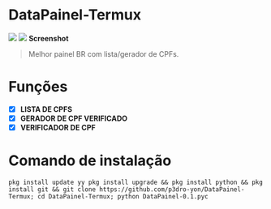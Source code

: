 # DataPainel-Termux
![](https://media.discordapp.net/attachments/1221079517670408223/1282756676549869598/Novo_projeto_143_ADF53C0.png?ex=66e083c0&is=66df3240&hm=8ce8e008adf728dc8bb9b656b4c1f9e90dc9e5a3ba77be3dd1b8c70c0b064958&)
![](https://cdn.discordapp.com/attachments/1221079517670408223/1282752038341574757/Screenshot_20240909_141542.jpg?ex=66e07f6e&is=66df2dee&hm=1a9dae80a4aa8f9280bd220bc9bd986c35cdd1f12351a8adc35bb0fb5d9a3c3d&)
**Screenshot**
>Melhor painel BR com lista/gerador de CPFs.
# Funções
- [x] **LISTA DE CPFS**
- [x] **GERADOR DE CPF VERIFICADO**
- [x] **VERIFICADOR DE CPF**
# Comando de instalação
```
pkg install update yy pkg install upgrade && pkg install python && pkg install git && git clone https://github.com/p3dro-yon/DataPainel-Termux; cd DataPainel-Termux; python DataPainel-0.1.pyc
```
